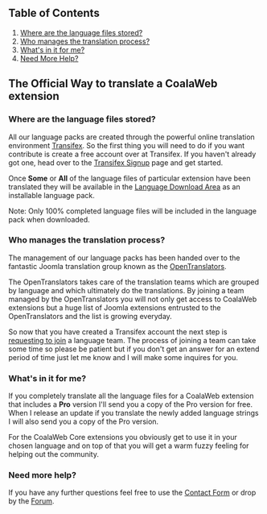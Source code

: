 ## Table of Contents
1.  [Where are the language files stored?](#stored)
2.  [Who manages the translation process?](#process)
3.  [What's in it for me?](#returns)
4.  [Need More Help?](#more-help)

## <a class="doc-top" name="official"></a> The Official Way to translate a CoalaWeb extension

### <a name="stored"></a>Where are the language files stored?

All our language packs are created through the powerful online translation environment [Transifex](https://www.transifex.com). So the first thing you will need to do if you want contribute is create a free account over at Transifex. If you haven't already got one, head over to the [Transifex Signup](https://www.transifex.com/signup) page and get started.

Once **Some** or **All** of the language files of particular extension have been translated they will be available in the [Language Download Area](http://coalaweb.com/downloads/language-packs/joomla-extensions) as an installable language pack.

<div class="uk-alert">Note: Only 100% completed language files will be included in the language pack when downloaded.</div>

### <a name="process"></a>Who manages the translation process?

The management of our language packs has been handed over to the fantastic Joomla translation group known as the [OpenTranslators](http://opentranslators.org/).

The OpenTranslators takes care of the translation teams which are grouped by language and which ultimately do the translations. By joining a team managed by the OpenTranslators you will not only get access to CoalaWeb extensions but a huge list of Joomla extensions entrusted to the OpenTranslators and the list is growing everyday.

So now that you have created a Transifex account the next step is [requesting to join](https://opentranslators.transifex.com/organization/opentranslators/dashboard/coalaweb-contact) a language team. The process of joining a team can take some time so please be patient but if you don't get an answer for an extend period of time just let me know and I will make some inquires for you.

### <a name="returns"></a>What's in it for me?

If you completely translate all the language files for a CoalaWeb extension that includes a **Pro** version I'll send you a copy of the Pro version for free. When I release an update if you translate the newly added language strings I will also send you a copy of the Pro version.

For the CoalaWeb Core extensions you obviously get to use it in your chosen language and on top of that you will get a warm fuzzy feeling for helping out the community.

### <a name="more-help"></a> Need more help?

If you have any further questions feel free to use the [Contact Form](https://coalaweb.com/support/get-in-touch/contact-us) or drop by the [Forum](https://coalaweb.com/forum).